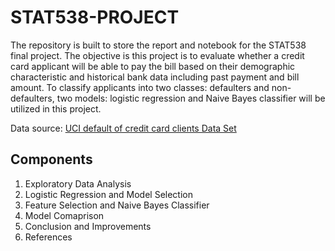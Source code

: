 # STAT538-PROJECT
The repository is built to store the report and notebook for the STAT538 final project. The objective is this project is to evaluate whether a credit card applicant will be able to pay the bill based on their demographic characteristic and historical bank data including past payment and bill amount. To classify applicants into two classes: defaulters and non-defaulters, two models: logistic regression and Naive Bayes classifier will be utilized in this project. 

Data source: [UCI default of credit card clients Data Set ](https://archive.ics.uci.edu/ml/datasets/default+of+credit+card+clients)


## Components
1. Exploratory Data Analysis
2. Logistic Regression and Model Selection
3. Feature Selection and Naive Bayes Classifier
4. Model Comaprison
5. Conclusion and Improvements
6. References

